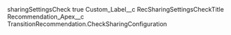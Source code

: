<?xml version="1.0" encoding="UTF-8"?>
<CustomMetadata xmlns="http://soap.sforce.com/2006/04/metadata" xmlns:xsi="http://www.w3.org/2001/XMLSchema-instance" xmlns:xsd="http://www.w3.org/2001/XMLSchema">
    <label>sharingSettingsCheck</label>
    <protected>true</protected>
    <values>
        <field>Custom_Label__c</field>
        <value xsi:type="xsd:string">RecSharingSettingsCheckTitle</value>
    </values>
    <values>
        <field>Recommendation_Apex__c</field>
        <value xsi:type="xsd:string">TransitionRecommendation.CheckSharingConfiguration</value>
    </values>
</CustomMetadata>
